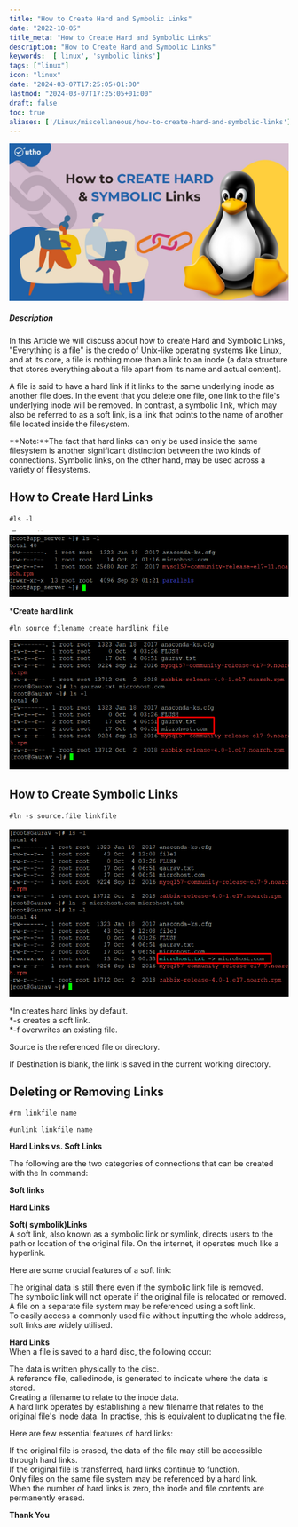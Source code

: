 ```yaml
---
title: "How to Create Hard and Symbolic Links"
date: "2022-10-05"
title_meta: "How to Create Hard and Symbolic Links"
description: "How to Create Hard and Symbolic Links"
keywords:  ['linux', 'symbolic links']
tags: ["linux"]
icon: "linux"
date: "2024-03-07T17:25:05+01:00"
lastmod: "2024-03-07T17:25:05+01:00" 
draft: false
toc: true
aliases: ['/Linux/miscellaneous/how-to-create-hard-and-symbolic-links']
---
```


![](images/How-to-Create-Hard-and-Symbolic-Links_utho.jpg)

##### **Description**

In this Article we will discuss about how to create Hard and Symbolic Links, "Everything is a file" is the credo of [Unix](https://en.wikipedia.org/wiki/Unix)\-like operating systems like [Linux](https://utho.com/docs/tutorial/access-linux-server-using-ssh-in-windows-linux-and-mac-os/), and at its core, a file is nothing more than a link to an inode (a data structure that stores everything about a file apart from its name and actual content).

A file is said to have a hard link if it links to the same underlying inode as another file does. In the event that you delete one file, one link to the file's underlying inode will be removed. In contrast, a symbolic link, which may also be referred to as a soft link, is a link that points to the name of another file located inside the filesystem.

**Note:**The fact that hard links can only be used inside the same filesystem is another significant distinction between the two kinds of connections. Symbolic links, on the other hand, may be used across a variety of filesystems.

## **How to Create Hard Links**

```
#ls -l
```

![Hard and Symbolic Links](images/image-237.png)

\***Create hard link**

```
#ln source filename create hardlink file
```

![Hard Links](images/image-241.png)

## **How to Create Symbolic Links**

```
#ln -s source.file linkfile
```

![Symbolic Links](images/image-248.png)

\*ln creates hard links by default.  
\*-s creates a soft link.  
\*-f overwrites an existing file.

Source is the referenced file or directory.

If Destination is blank, the link is saved in the current working directory.

## **Deleting or Removing Links**

```
#rm linkfile name
```

```
#unlink linkfile name
```

**Hard Links vs. Soft Links**

The following are the two categories of connections that can be created with the ln command:

**Soft links**

**Hard Links**

**Soft( symbolik)Links**  
A soft link, also known as a symbolic link or symlink, directs users to the path or location of the original file. On the internet, it operates much like a hyperlink.

Here are some crucial features of a soft link:

The original data is still there even if the symbolic link file is removed.  
The symbolic link will not operate if the original file is relocated or removed.  
A file on a separate file system may be referenced using a soft link.  
To easily access a commonly used file without inputting the whole address, soft links are widely utilised.

**Hard Links**  
When a file is saved to a hard disc, the following occur:

The data is written physically to the disc.  
A reference file, calledinode, is generated to indicate where the data is stored.  
Creating a filename to relate to the inode data.  
A hard link operates by establishing a new filename that relates to the original file's inode data. In practise, this is equivalent to duplicating the file.

Here are few essential features of hard links:

If the original file is erased, the data of the file may still be accessible through hard links.  
If the original file is transferred, hard links continue to function.  
Only files on the same file system may be referenced by a hard link.  
When the number of hard links is zero, the inode and file contents are permanently erased.

**Thank You**
